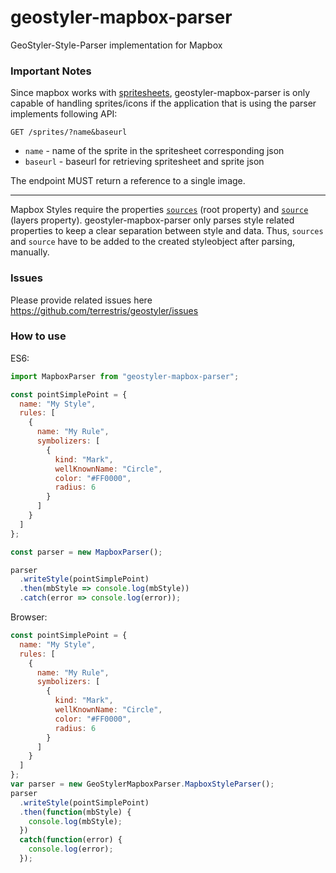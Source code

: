 # geostyler-mapbox-parser
GeoStyler-Style-Parser implementation for Mapbox

### Important Notes
Since mapbox works with [spritesheets](https://docs.mapbox.com/api/maps/#sprites), geostyler-mapbox-parser is only capable of handling sprites/icons if the application that is using the parser implements following API:

`GET /sprites/?name&baseurl`
- `name` - name of the sprite in the spritesheet corresponding json
- `baseurl` - baseurl for retrieving spritesheet and sprite json

The endpoint MUST return a reference to a single image.

---

Mapbox Styles require the properties [`sources`](https://docs.mapbox.com/mapbox-gl-js/style-spec/#root-sources) (root property) and [`source`](https://docs.mapbox.com/mapbox-gl-js/style-spec/#layer-source) (layers property). geostyler-mapbox-parser only parses style related properties to keep a clear separation between style and data. Thus, `sources` and `source` have to be added to the created styleobject after parsing, manually.


### Issues
Please provide related issues here https://github.com/terrestris/geostyler/issues

### How to use

ES6:
```js
import MapboxParser from "geostyler-mapbox-parser";

const pointSimplePoint = {
  name: "My Style",
  rules: [
    {
      name: "My Rule",
      symbolizers: [
        {
          kind: "Mark",
          wellKnownName: "Circle",
          color: "#FF0000",
          radius: 6
        }
      ]
    }
  ]
};

const parser = new MapboxParser();

parser
  .writeStyle(pointSimplePoint)
  .then(mbStyle => console.log(mbStyle))
  .catch(error => console.log(error));
```

Browser:

```js
const pointSimplePoint = {
  name: "My Style",
  rules: [
    {
      name: "My Rule",
      symbolizers: [
        {
          kind: "Mark",
          wellKnownName: "Circle",
          color: "#FF0000",
          radius: 6
        }
      ]
    }
  ]
};
var parser = new GeoStylerMapboxParser.MapboxStyleParser();
parser
  .writeStyle(pointSimplePoint)
  .then(function(mbStyle) {
    console.log(mbStyle);
  })
  catch(function(error) {
    console.log(error);
  });
```
